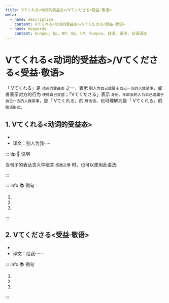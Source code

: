 ```yaml
---
title: Ⅴてくれる<动词的受益态>/Ⅴてくださる<受益·敬语>
meta:
  - name: description
    content: Ⅴてくれる<动词的受益态>/Ⅴてくださる<受益·敬语>
  - name: keywords
    content: bunpou, bp, BP, Bp, bP, Bunpou, 日语, 语法, 日语语法
---
```


# Ⅴてくれる<动词的受益态>/Ⅴてくださる<受益·敬语>

「 Ⅴてくれる」是 `动词的受益态` 之一，表示 `别人为自己或属于自己一方的人做某事`，或者表示对方的行为 `使得自己受益`；「Ⅴてくださる」表示 `身份、年龄高的人为自己或属于自己一方的人做某事`，是「 Ⅴてくれる」的 `尊他语`，也可理解为是「 Ⅴてくれる」的 `敬语形式`。

## 1. Ⅴてくれる<动词的受益态>

- <grammer-content sentence="接续：([他人/たにん]が[私/わたし]に)Ⅴて(动词的て形) ＋ くれる。其中，**[私/わたし]に**通常可以省略；" />
- 译文：别人为我······

::: tip :bookmark: 说明

当句子的表达含义中暗含 `感激之情` 时，也可以使用此语法:

<div class='bunpou-block'>

<grammer-content sentence='それで**[来/き]てくれた**んですか。' trans='所以你来了吗。(上下文的情景：A 得知 B 生病了，不顾一切的赶去看望 B。B 得知后，语气中暗含感激之情。)' />

</div>

:::

::: info :books: 例句

1. <grammer-content sentence='[父/ちち]は（<del>[私/わたし]に</del>）カメラを**[買/か]ってくれました**。' trans='爸爸给我买了台相机。' />
2. <grammer-content sentence='[日本人/にほんじん]の[友達/ともだち]が（<del>[私/わたし]の</del>）[作文/さくぶん]を**[直/なお]してくれました**。' trans='日本朋友帮我修改了作文。' />
3. <grammer-content sentence='[王/おう]さん、コンサートに**[誘/さそ]ってくれて**ありがとう。' trans='小王，感谢你要请我去看演唱会。' />

:::

## 2. Ⅴてくださる<受益·敬语>

- <grammer-content sentence="接续：([他人/たにん]が[私/わたし]に)Ⅴて(动词的て形) ＋ くださる；" />
- 译文：给我······

::: info :books: 例句

1. <grammer-content sentence='[先生/せんせい]は[何度/なんど]もメッセージをくださり、**[励まし/はげまし]てくださった**。' trans='老师多次给我发来消息，鼓励我。' />
2. <grammer-content sentence='[友達/ともだち]の[お母/おかあ]さんが[妹い/もうと]を[歌舞伎/かぶき]に**[招待/しょうたい]してくださいました**。' trans='朋友的妈妈邀请妹妹去歌舞伎。' />
3. <grammer-content sentence='[先輩/せんぱい]、[大切/たいせつ]な[情報/じょうほう]を**[教え/おしえ]てくださって**、ありがとうございました。' trans='前辈，非常感谢您告诉我这么重要的信息。' />

:::

